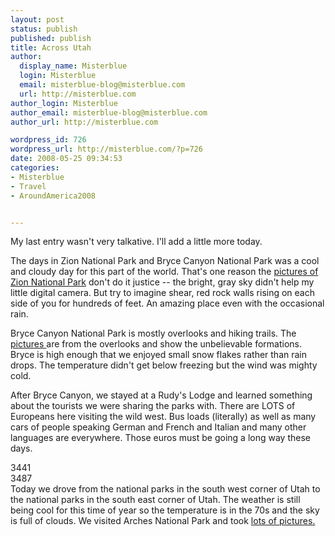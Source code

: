 ```yaml
---
layout: post
status: publish
published: publish
title: Across Utah
author:
  display_name: Misterblue
  login: Misterblue
  email: misterblue-blog@misterblue.com
  url: http://misterblue.com
author_login: Misterblue
author_email: misterblue-blog@misterblue.com
author_url: http://misterblue.com

wordpress_id: 726
wordpress_url: http://misterblue.com/?p=726
date: 2008-05-25 09:34:53
categories:
- Misterblue
- Travel
- AroundAmerica2008


---
```

My last entry wasn't very talkative. I'll add a little more today.
<p>
The days in Zion National Park and Bryce Canyon National Park was a cool and cloudy day for this part of the world. That's one reason the <a href="http://pics.misterblue.com/v/20080500-Trip/20080524-Zion/">pictures of Zion National Park</a> don't do it justice -- the bright, gray sky didn't help my little digital camera.  But try to imagine shear, red rock walls rising on each side of you for hundreds of feet. An amazing place even with the occasional rain.
</p>
<p>
Bryce Canyon National Park is mostly overlooks and hiking trails. The <a href="http://pics.misterblue.com/v/20080500-Trip/20080524-Bryce/">pictures </a>are from the overlooks and show the unbelievable formations. Bryce is high enough that we enjoyed small snow flakes rather than rain drops. The temperature didn't get below freezing but the wind was mighty cold.
</p>
<p>
After Bryce Canyon, we stayed at a Rudy's Lodge and learned something about the tourists we were sharing the parks with. There are LOTS of Europeans here visiting the wild west. Bus loads (literally) as well as many cars of people speaking German and French and Italian and many other languages are everywhere. Those euros must be going a long way these days.
</p>
<p>
<div class="g2image_float_left"><wpg2>3441</wpg2></div><div class="g2image_float_right"><wpg2>3487</wpg2></div>Today we drove from the national parks in the south west corner of Utah to the national parks in the south east corner of Utah. The weather is still being cool for this time of year so the temperature is in the 70s and the sky is full of clouds. We visited Arches National Park and took <a href="http://pics.misterblue.com/v/20080500-Trip/20080525-Arches/">lots of pictures.</a>
</p>
